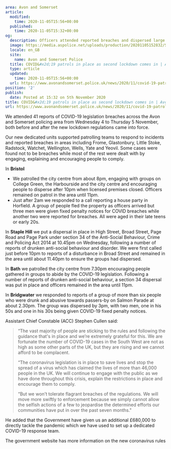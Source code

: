 ```yaml
area: Avon and Somerset
article:
  modified:
    time: 2020-11-05T15:56+00:00
  published:
    time: 2020-11-05T15:32+00:00
og:
  description: Officers attended reported breaches and dispersed large groups in city centres overnight&#8230;
  image: https://media.aspolice.net/uploads/production/20201105152832/Stay-Home_web.jpg
  locale: en_GB
  site:
    name: Avon and Somerset Police
  title: COVID&#x2d;19 patrols in place as second lockdown comes in | Avon and Somerset Police
  type: article
  updated:
    time: 2020-11-05T15:56+00:00
  url: https://www.avonandsomerset.police.uk/news/2020/11/covid-19-patrols-in-place-as-second-lockdown-comes-in/
position: '2'
publish:
  date: Posted at 15:32 on 5th November 2020
title: COVID&#x2d;19 patrols in place as second lockdown comes in | Avon and Somerset Police
url: https://www.avonandsomerset.police.uk/news/2020/11/covid-19-patrols-in-place-as-second-lockdown-comes-in/
```

We attended 41 reports of COVID-19 legislation breaches across the Avon and Somerset policing area from Wednesday 4 to Thursday 5 November, both before and after the new lockdown regulations came into force.

Our new dedicated units supported patrolling teams to respond to incidents and reported breaches in areas including Frome, Glastonbury, Little Stoke, Radstock, Watchet, Wellington, Wells, Yate and Yeovil. Some cases were found not to be breaches while most of the rest were dealt with by engaging, explaining and encouraging people to comply.

In **Bristol**

 * We patrolled the city centre from about 8pm, engaging with groups on College Green, the Harbourside and the city centre and encouraging people to disperse after 10pm when licensed premises closed. Officers remained on patrol in the area until 11pm.
 * Just after 2am we responded to a call reporting a house party in Horfield. A group of people fled the property as officers arrived but three men were given fixed penalty notices for COVID breaches while another two were reported for breaches. All were aged in their late teens or early 20s.

In **Staple Hill** we put a dispersal in place in High Street, Broad Street, Page Road and Page Park under section 34 of the Anti-Social Behaviour, Crime and Policing Act 2014 at 10.45pm on Wednesday, following a number of reports of drunken anti-social behaviour and disorder. We were first called just before 10pm to reports of a disturbance in Broad Street and remained in the area until about 11.40pm to ensure the groups had dispersed.

In **Bath** we patrolled the city centre from 7.30pm encouraging people gathered in groups to abide by the COVID-19 legislation. Following a number of reports of drunken anti-social behaviour, a section 34 dispersal was put in place and officers remained in the area until 11pm.

In **Bridgwater** we responded to reports of a group of more than six people who were drunk and abusive towards passers-by on Salmon Parade at about 2.30pm. The group was dispersed by 3pm, with two men, one in his 50s and one in his 30s being given COVID-19 fixed penalty notices.

Assistant Chief Constable (ACC) Stephen Cullen said:

> “The vast majority of people are sticking to the rules and following the guidance that's in place and we’re extremely grateful for this. We are fortunate the number of COVID-19 cases in the South West are not as high as some other parts of the UK, but they are rising and we cannot afford to be complacent.
>
> “The coronavirus legislation is in place to save lives and stop the spread of a virus which has claimed the lives of more than 46,000 people in the UK. We will continue to engage with the public as we have done throughout this crisis, explain the restrictions in place and encourage them to comply.
>
> “But we won’t tolerate flagrant breaches of the regulations. We will move more swiftly to enforcement because we simply cannot allow the selfish actions of a few to jeopardise the determined efforts our communities have put in over the past seven months."

He added that the Government have given us an additional £680,000 to directly tackle the pandemic which we have used to set up a dedicated COVID-19 response team.

The government website has more information on the new coronavirus rules
